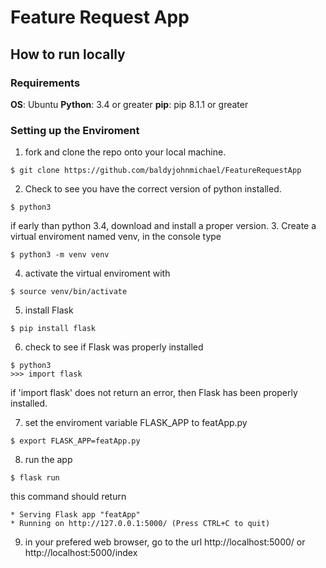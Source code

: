 # Feature Request App

## How to run locally

### Requirements
**OS**: Ubuntu
**Python**: 3.4 or greater
**pip**: pip 8.1.1 or greater

### Setting up the Enviroment
1. fork and clone the repo onto your local machine.
```
$ git clone https://github.com/baldyjohnmichael/FeatureRequestApp
```
2. Check to see you have the correct version of python installed.
```
$ python3
```
if early than python 3.4, download and install a proper version.
3. Create a virtual enviroment named venv, in the console type
```
$ python3 -m venv venv
```
4. activate the virtual enviroment with
```
$ source venv/bin/activate
```
5. install Flask
```
$ pip install flask
```
6. check to see if Flask was properly installed
```
$ python3
>>> import flask
```
if 'import flask' does not return an error, then Flask has been properly installed.

7. set the enviroment variable FLASK_APP to featApp.py
```
$ export FLASK_APP=featApp.py
```
8. run the app
```
$ flask run
```
this command should return

```
* Serving Flask app "featApp"
* Running on http://127.0.0.1:5000/ (Press CTRL+C to quit)
```
9. in your prefered web browser, go to the url http://localhost:5000/ or http://localhost:5000/index

